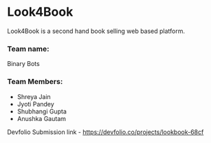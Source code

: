 # Look4Book

Look4Book is a second hand book selling web based platform. 


### Team name: 
Binary Bots

### Team Members:
* Shreya Jain
* Jyoti Pandey
* Shubhangi Gupta
* Anushka Gautam

Devfolio Submission link - https://devfolio.co/projects/lookbook-68cf
